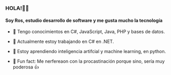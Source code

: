 ### HOLA!🙋‍♀️
#### Soy Ros, estudio desarrollo de software y me gusta mucho la tecnología
- 🎀 Tengo conocimientos en C#, JavaScript, Java, PHP y bases de datos.

- 🔭 Actualmente estoy trabajando en C# en .NET.

- 🍥 Estoy aprendiendo inteligencia artifcial y machine learning, en python.

- 🍧 Fun fact: Me nerfereaon con la procastinación porque sino, sería muy poderosa 👍
